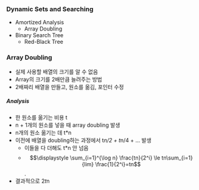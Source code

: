 ### Dynamic Sets and Searching

- Amortized Analysis
  - Array Doubling
- Binary Search Tree
  - Red-Black Tree

### Array Doubling

- 실제 사용할 배열의 크기를 알 수 없음
- Array의 크기를 2배만큼 늘려주는 방법
- 2배짜리 배열을 만들고, 원소를 옮김, 포인터 수정

##### Analysis

- 한 원소를 옮기는 비용 t
- n + 1개의 원소를 넣을 때 array doubling 발생
- n개의 원소 옮기는 데 t\*n
- 이전에 배열을 doubling하는 과정에서 t*n/2 + t*n/4 + ... 발생
  - 이들을 다 더해도 t\*n 안 넘음
  - $$\displaystyle \sum_{i=1}^{\log n} \frac{tn}{2^i} \le tn\sum_{i=1}{lim} \frac{1}{2^i}=tn$$.
- 결과적으로 2*t*n
